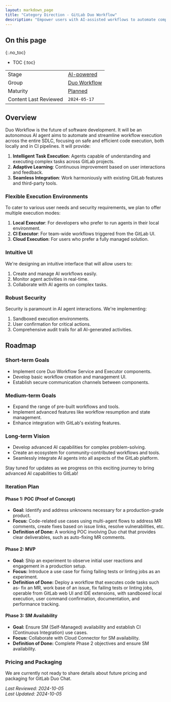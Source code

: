 ```yaml
---
layout: markdown_page
title: "Category Direction - GitLab Duo Workflow"
description: "Empower users with AI-assisted workflows to automate complex tasks and enhance productivity across the GitLab platform"
---
```


## On this page
{:.no_toc}

- TOC
{:toc}

| | |
| --- | --- |
| Stage | [AI-powered](/direction/ai-powered/) |
| Group | [Duo Workflow](/direction/ai-powered/duo_workflow/) |
| Maturity | [Planned](/direction/#maturity) |
| Content Last Reviewed | `2024-05-17` |

## Overview

Duo Workflow is the future of software development. It will be an autonomous AI agent aims to automate and streamline workflow execution across the entire SDLC, focusing on safe and efficient code execution, both locally and in CI pipelines. It will provide:

1. **Intelligent Task Execution**: Agents capable of understanding and executing complex tasks across GitLab projects.
2. **Adaptive Learning**: Continuous improvement based on user interactions and feedback.
3. **Seamless Integration**: Work harmoniously with existing GitLab features and third-party tools.

### Flexible Execution Environments
To cater to various user needs and security requirements, we plan to offer multiple execution modes:

1. **Local Executor**: For developers who prefer to run agents in their local environment.
2. **CI Executor**: For team-wide workflows triggered from the GitLab UI.
3. **Cloud Execution**: For users who prefer a fully managed solution.

### Intuitive UI

We're designing an intuitive interface that will allow users to:

1. Create and manage AI workflows easily.
2. Monitor agent activities in real-time.
3. Collaborate with AI agents on complex tasks.

### Robust Security

Security is paramount in AI agent interactions. We're implementing:

1. Sandboxed execution environments.
2. User confirmation for critical actions.
3. Comprehensive audit trails for all AI-generated activities.

## Roadmap

### Short-term Goals

- Implement core Duo Workflow Service and Executor components.
- Develop basic workflow creation and management UI.
- Establish secure communication channels between components.

### Medium-term Goals

- Expand the range of pre-built workflows and tools.
- Implement advanced features like workflow resumption and state management.
- Enhance integration with GitLab's existing features.

### Long-term Vision

- Develop advanced AI capabilities for complex problem-solving.
- Create an ecosystem for community-contributed workflows and tools.
- Seamlessly integrate AI agents into all aspects of the GitLab platform.

Stay tuned for updates as we progress on this exciting journey to bring advanced AI capabilities to GitLab!

### Iteration Plan

#### Phase 1: POC (Proof of Concept)

- **Goal:** Identify and address unknowns necessary for a production-grade product.
- **Focus:** Code-related use cases using multi-agent flows to address MR comments, create fixes based on issue links, resolve vulnerabilities, etc.
- **Definition of Done:** A working POC involving Duo chat that provides clear deliverables, such as auto-fixing MR comments.

#### Phase 2: MVP

- **Goal:** Ship an experiment to observe initial user reactions and engagement in a production setup.
- **Focus:** Introduce a use case for fixing failing tests or linting jobs as an experiment.
- **Definition of Done:** Deploy a workflow that executes code tasks such as- fix an MR, work base of an issue, fix failing tests or linting jobs, operable from GitLab web UI and IDE extensions, with sandboxed local execution, user command confirmation, documentation, and performance tracking.

#### Phase 3: SM Availability

- **Goal:** Ensure SM (Self-Managed) availability and establish CI (Continuous Integration) use cases.
- **Focus:** Collaborate with Cloud Connector for SM availability.
- **Definition of Done:** Complete Phase 2 objectives and ensure SM availability.

### Pricing and Packaging
We are currently not ready to share details about future pricing and packaging for GitLab Duo Chat.

*Last Reviewed: 2024-10-05  
Last Updated: 2024-10-05*
</p>